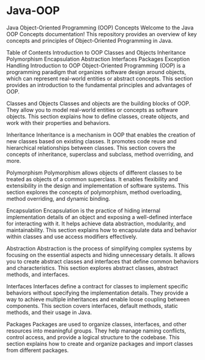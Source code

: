 # Java-OOP
Java Object-Oriented Programming (OOP) Concepts
Welcome to the Java OOP Concepts documentation! This repository provides an overview of key concepts and principles of Object-Oriented Programming in Java.

Table of Contents
Introduction to OOP
Classes and Objects
Inheritance
Polymorphism
Encapsulation
Abstraction
Interfaces
Packages
Exception Handling
Introduction to OOP
Object-Oriented Programming (OOP) is a programming paradigm that organizes software design around objects, which can represent real-world entities or abstract concepts. This section provides an introduction to the fundamental principles and advantages of OOP.

Classes and Objects
Classes and objects are the building blocks of OOP. They allow you to model real-world entities or concepts as software objects. This section explains how to define classes, create objects, and work with their properties and behaviors.

Inheritance
Inheritance is a mechanism in OOP that enables the creation of new classes based on existing classes. It promotes code reuse and hierarchical relationships between classes. This section covers the concepts of inheritance, superclass and subclass, method overriding, and more.

Polymorphism
Polymorphism allows objects of different classes to be treated as objects of a common superclass. It enables flexibility and extensibility in the design and implementation of software systems. This section explores the concepts of polymorphism, method overloading, method overriding, and dynamic binding.

Encapsulation
Encapsulation is the practice of hiding internal implementation details of an object and exposing a well-defined interface for interacting with it. It helps achieve data abstraction, modularity, and maintainability. This section explains how to encapsulate data and behavior within classes and use access modifiers effectively.

Abstraction
Abstraction is the process of simplifying complex systems by focusing on the essential aspects and hiding unnecessary details. It allows you to create abstract classes and interfaces that define common behaviors and characteristics. This section explores abstract classes, abstract methods, and interfaces.

Interfaces
Interfaces define a contract for classes to implement specific behaviors without specifying the implementation details. They provide a way to achieve multiple inheritances and enable loose coupling between components. This section covers interfaces, default methods, static methods, and their usage in Java.

Packages
Packages are used to organize classes, interfaces, and other resources into meaningful groups. They help manage naming conflicts, control access, and provide a logical structure to the codebase. This section explains how to create and organize packages and import classes from different packages.
